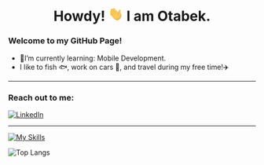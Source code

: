 <h1 align="center"> Howdy! <img width="30px" src="https://github.com/bsovs/bsovs/blob/main/assets/hi.gif"> I am Otabek. </h1>
<h3>Welcome to my GitHub Page!</h3>

<ul>
  <li>📱I’m currently learning: Mobile Development.</li>
  <li>I like to fish 🐟, work on cars 🔧, and travel during my free time!✈️</li>
</ul>

<hr></hr>

<h3>Reach out to me:</h3>

[![LinkedIn](https://skillicons.dev/icons?i=linkedin)](https://www.linkedin.com/in/mavlonovo/)

  
<hr></hr>

[![My Skills](https://skillicons.dev/icons?i=js,java,nodejs,react,azure,express,docker,cpp,mongodb,linux,kotlin,npm,qt,sqlite)]()

![Top Langs](https://github-readme-stats.vercel.app/api/top-langs/?username=otabek7&layout=compact&langs_count=8&theme=dark)
